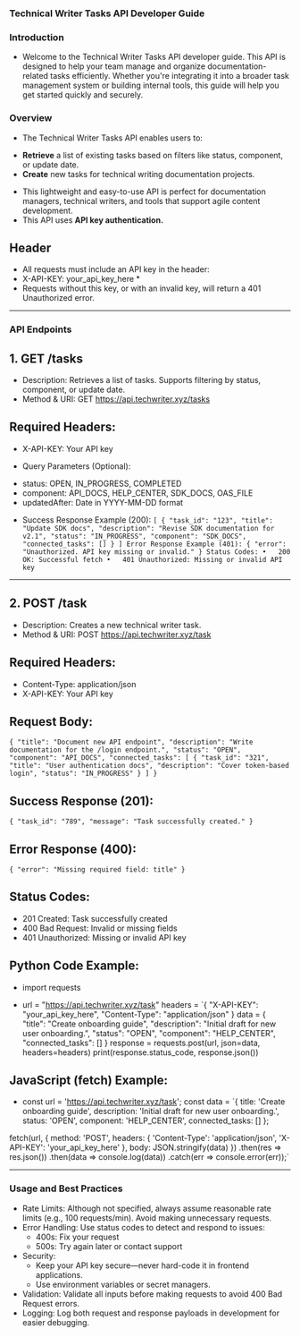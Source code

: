 ### Technical Writer Tasks API Developer Guide ###
### Introduction ###
* Welcome to the Technical Writer Tasks API developer guide. This API is designed to help your team manage and organize documentation-related tasks efficiently. Whether you're integrating it into a broader task management system or building internal tools, this guide will help you get started quickly and securely.
### Overview ###
* The Technical Writer Tasks API enables users to: 
- **Retrieve** a list of existing tasks based on filters like status, component, or update date. 
- **Create** new tasks for technical writing documentation projects. 
* This lightweight and easy-to-use API is perfect for documentation managers, technical writers, and tools that support agile content development. 
* This API uses **API key authentication.** 
## Header ##
* All requests must include an API key in the header: 
* X-API-KEY: your_api_key_here *
* Requests without this key, or with an invalid key, will return a 401 Unauthorized error. 
________________________________________
### API Endpoints ###
## 1. GET /tasks ##
* Description: Retrieves a list of tasks. Supports filtering by status, component, or update date. 
* Method & URI: GET https://api.techwriter.xyz/tasks 
## Required Headers: ##
- X-API-KEY: Your API key
* Query Parameters (Optional): 
- status: OPEN, IN_PROGRESS, COMPLETED
- component: API_DOCS, HELP_CENTER, SDK_DOCS, OAS_FILE
- updatedAfter: Date in YYYY-MM-DD format
* Success Response Example (200): 
`[
  {
    "task_id": "123",
    "title": "Update SDK docs",
    "description": "Revise SDK documentation for v2.1",
    "status": "IN_PROGRESS",
    "component": "SDK_DOCS",
    "connected_tasks": []
  }
]
Error Response Example (401):
{
  "error": "Unauthorized. API key missing or invalid."
}
Status Codes:
•	200 OK: Successful fetch
•	401 Unauthorized: Missing or invalid API key `
________________________________________
## 2. POST /task ##
* Description: Creates a new technical writer task. 
* Method & URI: POST https://api.techwriter.xyz/task 
## Required Headers: ##
- Content-Type: application/json
- X-API-KEY: Your API key
## Request Body: ##
`{
  "title": "Document new API endpoint",
  "description": "Write documentation for the /login endpoint.",
  "status": "OPEN",
  "component": "API_DOCS",
  "connected_tasks": [
    {
      "task_id": "321",
      "title": "User authentication docs",
      "description": "Cover token-based login",
      "status": "IN_PROGRESS"
    }
  ]
}`
## Success Response (201): ##
`{
  "task_id": "789",
  "message": "Task successfully created."
}`
## Error Response (400): ##
`{
  "error": "Missing required field: title"
}`
## Status Codes:
- 201 Created: Task successfully created
- 400 Bad Request: Invalid or missing fields
- 401 Unauthorized: Missing or invalid API key
## Python Code Example: ##
* import requests 

* url = "https://api.techwriter.xyz/task"
headers = `{
    "X-API-KEY": "your_api_key_here",
    "Content-Type": "application/json"
}
data = {
    "title": "Create onboarding guide",
    "description": "Initial draft for new user onboarding.",
    "status": "OPEN",
    "component": "HELP_CENTER",
    "connected_tasks": []
}
response = requests.post(url, json=data, headers=headers)
print(response.status_code, response.json()) 
## JavaScript (fetch) Example: ##
* const url = 'https://api.techwriter.xyz/task';
const data = `{
  title: 'Create onboarding guide',
  description: 'Initial draft for new user onboarding.',
  status: 'OPEN',
  component: 'HELP_CENTER',
  connected_tasks: []
};

fetch(url, {
  method: 'POST',
  headers: {
    'Content-Type': 'application/json',
    'X-API-KEY': 'your_api_key_here'
  },
  body: JSON.stringify(data)
})
.then(res => res.json())
.then(data => console.log(data))
.catch(err => console.error(err));` 
________________________________________
### Usage and Best Practices ###
- Rate Limits: Although not specified, always assume reasonable rate limits (e.g., 100 requests/min). Avoid making unnecessary requests.
- Error Handling: Use status codes to detect and respond to issues:
  - 400s: Fix your request
  - 500s: Try again later or contact support
- Security:
  - Keep your API key secure—never hard-code it in frontend applications.
  - Use environment variables or secret managers.
- Validation: Validate all inputs before making requests to avoid 400 Bad Request errors.
- Logging: Log both request and response payloads in development for easier debugging.
